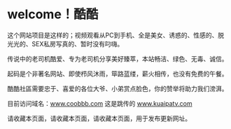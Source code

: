 # welcome！酷酷

这个网站项目是这样的；视频观看从PC到手机、全是美女、诱惑的、性感的、脱光光的、SEX私房写真的、暂时没有叼嗨。

传说中的老司机酷爱、专为老司机分享美好臻萃，本站畅洁、绿色、无毒、诚信。 

起码是个非著名网站、即使栉风沐雨，筚路蓝缕，薪火相传，也没有免费的午餐。 

酷酷社區需要忠于、喜爱的各位大爷、小弟赏点脸色，你的赞举将助力我们滂湃。 

目前访问域名：www.coobbb.com   这是跳传的 www.kuaipatv.com

请收藏本页面，请收藏本页面，请收藏本页面，用于发布更新网址。  
